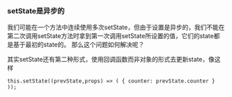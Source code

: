 ### setState是异步的

我们可能在一个方法中连续使用多次setState，但由于设置是异步的，我们不能在第二次调用setState方法时拿到第一次调用setState所设置的值，它们的state都是基于最初的state的。
那么这个问题如何解决呢？

其实setState还有第二种形式，使用回调函数而非对象的形式去更新state，像这样

`
this.setState((prevState,props) => (
  {
    counter: prevState.counter
  }
));
`

